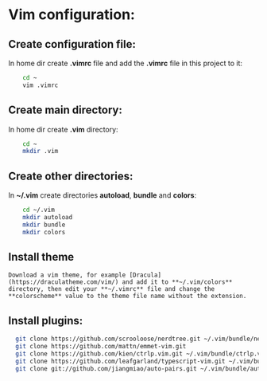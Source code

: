 # Vim configuration:

## Create configuration file:

In home dir create **.vimrc** file and add the **.vimrc** file in this project to it:

```sh
	cd ~
	vim .vimrc
```

## Create main directory:

 In home dir create **.vim** directory:
	
```sh
	cd ~
	mkdir .vim
```

## Create other directories:

In **~/.vim** create directories **autoload**, **bundle** and **colors**:

```sh
	cd ~/.vim
	mkdir autoload
	mkdir bundle
	mkdir colors
```

## Install theme 

	Download a vim theme, for example [Dracula](https://draculatheme.com/vim/) and add it to **~/.vim/colors** directory, then edit your **~/.vimrc** file and change the **colorscheme** value to the theme file name without the extension.

## Install plugins:

```sh
  git clone https://github.com/scrooloose/nerdtree.git ~/.vim/bundle/nerdtree	
  git clone https://github.com/mattn/emmet-vim.git
  git clone https://github.com/kien/ctrlp.vim.git ~/.vim/bundle/ctrlp.vim
  git clone https://github.com/leafgarland/typescript-vim.git ~/.vim/bundle/typescript-vim
  git clone git://github.com/jiangmiao/auto-pairs.git ~/.vim/bundle/auto-pairs
```


